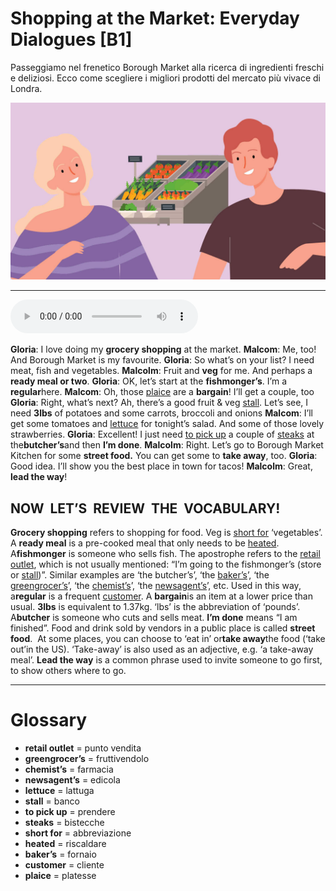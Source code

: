 # Shopping at the Market: Everyday Dialogues   [B1]

Passeggiamo nel frenetico Borough Market alla ricerca di ingredienti freschi e deliziosi. Ecco come scegliere i migliori prodotti del mercato più vivace di Londra.

![](Shopping%20at%20the%20Market%20Everyday%20Dialogues.jpg)

--------------

<div>
<audio controls autoplay>
    <source src="https:/raw.githubusercontent.com/dartie/speakup/main/2024-01/Shopping%20at%20the%20Market%20Everyday%20Dialogues.mp3" type="audio/mpeg">
</audio>
</div>


**Gloria**: I love doing my **grocery shopping** at the market.
**Malcom**: Me, too! And Borough Market is my favourite.
**Gloria**: So what’s on your list? I need meat, fish and vegetables.
**Malcolm**: Fruit and **veg** for me. And perhaps a **ready meal or two**.
**Gloria**: OK, let’s start at the **fishmonger’s**. I’m a **regular**here.
**Malcom**: Oh, those [plaice](## "platesse") are a **bargain**! I’ll get a couple, too
**Gloria**: Right, what’s next? Ah, there’s a good fruit & veg [stall](## "banco"). Let’s see, I need **3lbs** of potatoes and some carrots, broccoli and onions
**Malcom**: I’ll get some tomatoes and [lettuce](## "lattuga") for tonight’s salad. And some of those lovely strawberries.
**Gloria**: Excellent! I just need [to pick up](## "prendere") a couple of [steaks](## "bistecche") at the**butcher’s**and then **I’m done**.
**Malcolm**: Right. Let’s go to Borough Market Kitchen for some **street food.** You can get some to **take away**, too.
**Gloria**: Good idea. I’ll show you the best place in town for tacos!
**Malcolm**: Great, **lead the way**!
 

## NOW  LET’S  REVIEW  THE  VOCABULARY!
**Grocery shopping** refers to shopping for food.
Veg is [short for](## "abbreviazione") ‘vegetables’.
A **ready meal** is a pre-cooked meal that only needs to be [heated](## "riscaldare").
A**fishmonger** is someone who sells fish. The apostrophe refers to the [retail outlet](## "punto vendita"), which is not usually mentioned: “I’m going to the fishmonger’s (store or [stall](## "banco"))”. Similar examples are ‘the butcher’s’, ‘the [baker’s](## "fornaio")’, ‘the [greengrocer’s](## "fruttivendolo")’, ‘the [chemist’s](## "farmacia")’, ‘the [newsagent’s](## "edicola")’, etc.
Used in this way, a**regular** is a frequent [customer](## "cliente").
A **bargain**is an item at a lower price than usual.
**3lbs** is equivalent to 1.37kg. ‘lbs’ is the abbreviation of ‘pounds’.
A**butcher** is someone who cuts and sells meat.
**I’m done** means “I am finished”.
Food and drink sold by vendors in a public place is called **street food**. 
At some places, you can choose to ‘eat in’ or**take away**the food (‘take out’in the US). ‘Take-away’ is also used as an adjective, e.g. ‘a take-away meal’.
**Lead the way** is a common phrase used to invite someone to go first, to show others where to go.

--------------

<div style = "display:block; clear:both; page-break-after:always;"></div>

# Glossary
* **retail outlet** = punto vendita
* **greengrocer’s** = fruttivendolo
* **chemist’s** = farmacia
* **newsagent’s** = edicola
* **lettuce** = lattuga
* **stall** = banco
* **to pick up** = prendere
* **steaks** = bistecche
* **short for** = abbreviazione
* **heated** = riscaldare
* **baker’s** = fornaio
* **customer** = cliente
* **plaice** = platesse
